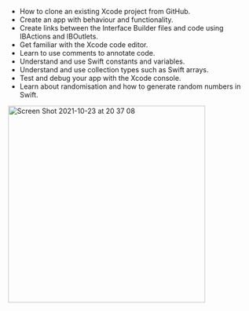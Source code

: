 * How to clone an existing Xcode project from GitHub.
* Create an app with behaviour and functionality.
* Create links between the Interface Builder files and code using IBActions and IBOutlets.
* Get familiar with the Xcode code editor.
* Learn to use comments to annotate code.
* Understand and use Swift constants and variables.
* Understand and use collection types such as Swift arrays.
* Test and debug your app with the Xcode console.
* Learn about randomisation and how to generate random numbers in Swift.

<img width="401" alt="Screen Shot 2021-10-23 at 20 37 08" src="https://user-images.githubusercontent.com/49111480/138556482-bac6c43c-49e9-4e79-b23f-b18326993e29.png">
